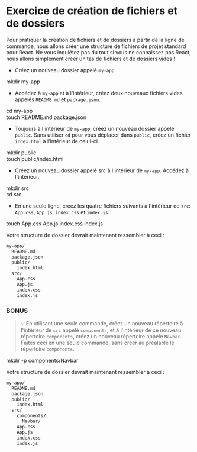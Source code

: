 # Exercice de création de fichiers et de dossiers

Pour pratiquer la création de fichiers et de dossiers à partir de la ligne de commande, nous allons créer une structure de fichiers de projet standard pour React. Ne vous inquiétez pas du tout si vous ne connaissez pas React, nous allons simplement créer un tas de fichiers et de dossiers vides !

- Créez un nouveau dossier appelé `my-app`.

mkdir my-app

- Accédez à `my-app` et à l'intérieur, créez deux nouveaux fichiers vides appelés `README.md` et `package.json`.

cd my-app  
touch README.md package.json

- Toujours à l'intérieur de `my-app`, créez un nouveau dossier appelé `public`. Sans utiliser `cd` pour vous déplacer dans `public`, créez un fichier `index.html` à l'intérieur de celui-ci.

mkdir public  
touch public/index.html

- Créez un nouveau dossier appelé src à l'intérieur de `my-app`. Accédez à l'intérieur.

mkdir src  
cd src

- En une seule ligne, créez les quatre fichiers suivants à l'intérieur de `src`: `App.css`, `App.js`, `index.css` et `index.js`.

touch App.css App.js index.css index.js

Votre structure de dossier devrait maintenant ressembler à ceci :

```bash
my-app/
  README.md
  package.json
  public/
    index.html
  src/
    App.css
    App.js
    index.css
    index.js
```

### BONUS

> 💡 En utilisant une seule commande, créez un nouveau répertoire à l'intérieur de `src` appelé `components`, et à l'intérieur de ce nouveau répertoire `components`, créez un nouveau répertoire appelé `Navbar`. Faites ceci en une seule commande, sans créer au préalable le répertoire `components`.

mkdir -p components/Navbar

Votre structure de dossier devrait maintenant ressembler à ceci :

```bash
my-app/
  README.md
  package.json
  public/
    index.html
  src/
    components/
      Navbar/
    App.css
    App.js
    index.css
    index.js
```
